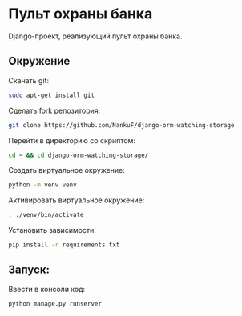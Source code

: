 # Пульт охраны банка

Django-проект, реализующий пульт охраны банка.

## Окружение

Скачать git:
```bash
sudo apt-get install git
```
Сделать fork репозитория:
```bash
git clone https://github.com/NankuF/django-orm-watching-storage
```
Перейти в директорию со скриптом:
```bash
cd ~ && cd django-orm-watching-storage/
```
Создать виртуальное окружение:
```bash
python -m venv venv
```
Активировать виртуальное окружение:
```bash
. ./venv/bin/activate
```
Установить зависимости:
```bash
pip install -r requirements.txt 
```

## Запуск: <br>

Ввести в консоли код:
```bash
python manage.py runserver
```